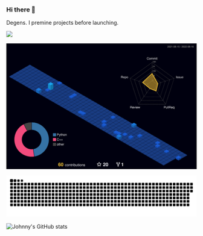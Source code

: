 ### Hi there 👋

<!--
**johnnyhoichuen/johnnyhoichuen** is a ✨ _special_ ✨ repository because its `README.md` (this file) appears on your GitHub profile.

Here are some ideas to get you started:

- 🔭 I’m currently working on ...
- 🌱 I’m currently learning ...
- 👯 I’m looking to collaborate on ...
- 🤔 I’m looking for help with ...
- 💬 Ask me about ...
- 📫 How to reach me: ...
- 😄 Pronouns: ...
- ⚡ Fun fact: ...
-->

Degens. I premine projects before launching.

[![](https://img.shields.io/badge/Medium%20Blog-johnny0116-blue)](https://medium.com/@johnny0116)

[![github-active](./profile-3d-contrib/profile-night-view.svg)](https://github.com/johnnyhoichuen)

[![snake](./assets/github-contribution-grid-snake.svg)](https://github.com/johnnyhoichuen)

![Johnny's GitHub stats](https://github-readme-stats.vercel.app/api?username=johnnyhoichuen&count_private=true)
